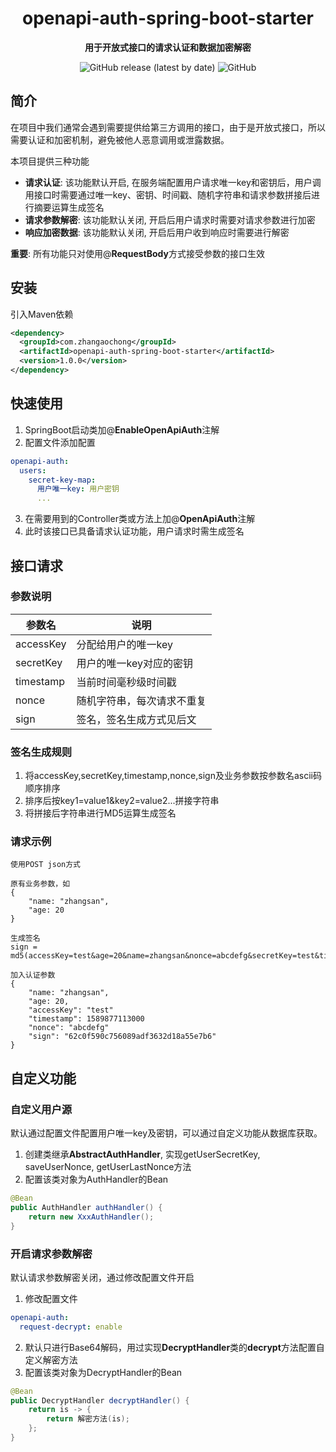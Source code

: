 <p>
	<h1 align="center">openapi-auth-spring-boot-starter</h1>
</p>
<p align="center">
	<strong>用于开放式接口的请求认证和数据加密解密</strong>
</p>
<p align="center">
	<img alt="GitHub release (latest by date)" src="https://img.shields.io/github/v/release/AochongZhang/openapi-auth-spring-boot-starter">
	<img alt="GitHub" src="https://img.shields.io/github/license/AochongZhang/openapi-auth-spring-boot-starter">
</p>

## 简介
在项目中我们通常会遇到需要提供给第三方调用的接口，由于是开放式接口，所以需要认证和加密机制，避免被他人恶意调用或泄露数据。

本项目提供三种功能

+ **请求认证**: 该功能默认开启, 在服务端配置用户请求唯一key和密钥后，用户调用接口时需要通过唯一key、密钥、时间戳、随机字符串和请求参数拼接后进行摘要运算生成签名
+ **请求参数解密**: 该功能默认关闭, 开启后用户请求时需要对请求参数进行加密
+ **响应加密数据**: 该功能默认关闭, 开启后用户收到响应时需要进行解密

**重要**: 所有功能只对使用@**RequestBody**方式接受参数的接口生效

## 安装
引入Maven依赖
```xml
<dependency>
  <groupId>com.zhangaochong</groupId>
  <artifactId>openapi-auth-spring-boot-starter</artifactId>
  <version>1.0.0</version>
</dependency>
```

## 快速使用
1. SpringBoot启动类加@**EnableOpenApiAuth**注解
2. 配置文件添加配置
```yaml
openapi-auth:
  users:
    secret-key-map:
      用户唯一key: 用户密钥
      ...
```
3. 在需要用到的Controller类或方法上加@**OpenApiAuth**注解
4. 此时该接口已具备请求认证功能，用户请求时需生成签名

## 接口请求

### 参数说明

| 参数名    | 说明                       |
| --------- | -------------------------- |
| accessKey | 分配给用户的唯一key        |
| secretKey | 用户的唯一key对应的密钥    |
| timestamp | 当前时间毫秒级时间戳       |
| nonce     | 随机字符串，每次请求不重复 |
| sign      | 签名，签名生成方式见后文   |

### 签名生成规则

1. 将accessKey,secretKey,timestamp,nonce,sign及业务参数按参数名ascii码顺序排序
2. 排序后按key1=value1&key2=value2...拼接字符串
3. 将拼接后字符串进行MD5运算生成签名

### 请求示例


```
使用POST json方式

原有业务参数，如
{
	"name: "zhangsan",
	"age: 20
}

生成签名
sign = md5(accessKey=test&age=20&name=zhangsan&nonce=abcdefg&secretKey=test&timestamp=1589877113000)

加入认证参数
{
	"name: "zhangsan",
	"age: 20,
	"accessKey": "test"
	"timestamp": 1589877113000
	"nonce": "abcdefg"
	"sign": "62c0f590c756089adf3632d18a55e7b6"
}
```
## 自定义功能

### 自定义用户源
默认通过配置文件配置用户唯一key及密钥，可以通过自定义功能从数据库获取。

1. 创建类继承**AbstractAuthHandler**, 实现getUserSecretKey, saveUserNonce, getUserLastNonce方法
2. 配置该类对象为AuthHandler的Bean
```java
@Bean
public AuthHandler authHandler() {
    return new XxxAuthHandler();
}
```

### 开启请求参数解密
默认请求参数解密关闭，通过修改配置文件开启
1. 修改配置文件
```yaml
openapi-auth:
  request-decrypt: enable
```
2. 默认只进行Base64解码，用过实现**DecryptHandler**类的**decrypt**方法配置自定义解密方法
3. 配置该类对象为DecryptHandler的Bean
```java
@Bean
public DecryptHandler decryptHandler() {
    return is -> {
        return 解密方法(is);
    };
}
```